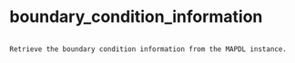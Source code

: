 # boundary_condition_information

```{property} property Information.boundary_condition_information

Retrieve the boundary condition information from the MAPDL instance.


```